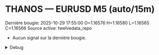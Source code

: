 # THANOS — EURUSD M5 (auto/15m)
Dernière bougie: 2025-10-29 17:55:00  O=1.16576  H=1.16580  L=1.16565  C=1.16566
Source active: twelvedata_repo

- Aucun signal sur la dernière bougie.

<details><summary>Debug</summary>

- TD_API_KEY manquant.

</details>